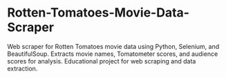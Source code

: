 # Rotten-Tomatoes-Movie-Data-Scraper
Web scraper for Rotten Tomatoes movie data using Python, Selenium, and BeautifulSoup. Extracts movie names, Tomatometer scores, and audience scores for analysis. Educational project for web scraping and data extraction.
